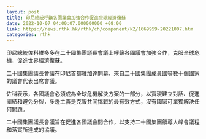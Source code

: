 ```yaml
---
layout: post
title: 印尼總統呼籲各國議會加強合作促進全球經濟復蘇
date: 2022-10-07 04:00:07.000000000 +08:00
link: https://news.rthk.hk/rthk/ch/component/k2/1669959-20221007.htm
categories: rthk
---
```


印尼總統佐科維多多在二十國集團議長會議上呼籲各國議會加強合作，克服全球危機，促進世界經濟復蘇。

二十國集團議長會議在印尼首都雅加達開幕，來自二十國集團成員國等數十個國家的議會代表出席會議。

佐科表示，各國議會必須成為全球危機解決方案的一部分，以實現建立對話、促進團結和避免分裂，多邊主義是克服共同挑戰的最有效方式，沒有國家可單獨解決任何問題。

二十國集團議長會議旨在促進各國議會間合作，以支持二十國集團領導人峰會議程和落實所達成的協議。

